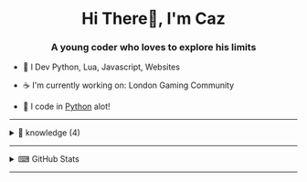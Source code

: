 <h1 align="center">Hi There👋, I'm Caz</h1>
<h3 align="center">A young coder who loves to explore his limits</h3>

- 🌱 I Dev Python, Lua, Javascript, Websites

- ☕ I'm currently working on:
    London Gaming Community

- 📝 I code in [Python](https://www.python.org/downloads/) alot!


--- 

<details>
  <summary>🧠 knowledge (4)</summary>
  
<p align="left">

<img src="https://github.com/devicons/devicon/blob/master/icons/lua/lua-original.svg" alt="lua" width="40" height="40"/>
<img src="https://github.com/devicons/devicon/blob/master/icons/nodejs/nodejs-original.svg" alt="nodejs" width="40" height="40"/>
<img src="https://github.com/devicons/devicon/blob/master/icons/html5/html5-original.svg" alt="html" width="40" height="40"/>
<img src="https://github.com/devicons/devicon/blob/master/icons/css3/css3-original.svg" alt="css" width="40" height="40"/>
<img src="https://github.com/devicons/devicon/blob/master/icons/python/python-original.svg" alt="python" width="40" height="40"/>
</p>

</details>

---

<details>
  <summary>⌨ GitHub Stats</summary>

  <img align="center" src="https://github-readme-stats.vercel.app/api/top-langs/?username=Caz-Developer&layout=compact" alt="beast"/>
  <img align="center" src="https://github-readme-stats.vercel.app/api?username=Caz-Developer&show_icons=true" alt="beast"/>

</details>

---

